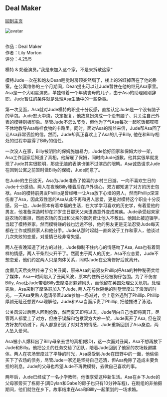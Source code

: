 ## Deal Maker
[回到主页](https://boheme130.github.io/Fiction.git.io/)

![avatar](https://media.newyorker.com/photos/60df321953829a97326608e6/master/pass/Rich-BigNap-3.jpg)
<br>
<br>

作品：Deal Maker <br>
作者：Lily Morton <br>
评分：4.25/5 <br>

模特 & 奶爸演员，”我是来加入这个家，不是来拆散这家“

模特Jude一次在和炮友Dean睡觉时房顶突然塌了，楼上的浴缸掉落在了他的卧室。在公寓维修的三个月期间，Dean提出可以让Jude暂住在他的继兄Asa家里。Asa是一个大明星演员，单独带着一个年幼丧母的儿子，由于Asa的助理刚刚辞职，Jude暂住的条件就是处理Asa生活中的一些杂事。

第一次见面，Asa就对Jude模特的职业十分反感，直接认定Jude是一个没有脑子的草包。Jude怒火中烧，决定报复，他故意扮演成一个没有脑子、只关注自己外表的模特刻板印象。尽管Jude不怎么节食，但他为了气Asa每次一起吃饭都喋喋不休地教导Asa每样食物的卡路里。同时，面对Asa的粉丝来信，Jude帮Asa回了让Asa非常丢脸的信。然而，Jude却真正喜欢上了Asa的儿子Billy, 他在和Billy相处的过程中赢得了Billy的信任。

一次没人在家，Billy被阴险的保姆施加暴力，Jude恰好回家和保姆大吵一架，Asa工作回家后知道了真相，他解雇了保姆，同时向Jude道歉。他其实很早就发现了Jude其实很聪明，那些无脑的表演也骗不过演员的眼睛。Asa诚恳请求Jude在回到公寓之前暂时做Billy的保姆，Jude同意了。

在Jude的生日这天，Asa为Jude准备了惊喜的乡村三日游。一向不喜欢生日的Jude十分感动。两人在夜晚Billy睡着后在户外谈心，双方都知道了对方的历史包袱。Asa的模特前男友Phillip是曾经唯一让Asa放下心墙的男人，然而Phillip深深伤害了Asa，因此双性恋的Asa从此不再和男人恋爱，更是对模特这个职业十分反感。另一边，Jude原本有着幸福的生活，在大学学习喜欢的历史学，有着爱他的男友，他准备深造时却在21岁生日那天父亲遭遇意外变成瘫痪。Jude承受起来家庭农场的重担，然而农场的支出和父亲的医药费让他入不敷出。他因此被迫辍学，当起了模特养家。然而模特赚的钱也远远不够，他的男友更是无法忍受Jude每天都在工作或照顾家人和他分手。Jude从那时起就一直奔波于工作和家人，他谈过几次失败的恋爱，对爱情已经非常失望。

两人在夜晚知道了对方的过往，Jude抑制不住内心的情感吻了Asa, Asa也有着同样的情感，两人干柴烈火开干了。然而由于两人的历史，Asa不应恋爱，Jude不想恋爱，他们约定两人只是肉体关系，同时Jude在公寓修好后就离开。

度假几天后突然传来了公关丑闻，原来Asa的前男友Phillip把Asa的种种秘密卖给了媒体，Asa一时间陷入了丑闻风波，原本的住所已经被狗仔包围。为了不伤害Billy, Asa让Jude带着Billy去摩洛哥躲避风头，而他留在英国处理公关危机。处理完后，Asa来到了摩洛哥加入了Jude, 两人在与世隔绝的别墅里度过了浪漫的时光。一天Asa受熟人邀请带着Jude参加一场派对，会上意外遇到了Phillip. Phillip厚颜无耻还想要Asa理解他，Jude和Asa当面斥责了Phillip, 把他推进了泳池。

公关风波过后两人回到伦敦，然而夏天即将过去，Jude明白自己也即将离开。尽管两人都爱上了对方，但由于误解和包袱双方大吵一架，Jude离开了Asa, 但在双方好友的劝诫下，两人都意识到了对对方的情感，Jude重新回到了Asa身边，两人坠入爱河。

Asa被小人爆料出了Billy母亲去世的真相(吸D)，这一次面对丑闻，Asa不想再放下Jude和Billy。他把公关的任务交给了团队，陪着Jude回到了他家的农场躲避媒体。两人在农场里度过了平静的时光，Asa感受到Jude在田野中的一面，他偷偷买下了农场的债务，尽管Jude一家还是坚持自己还清，但Asa免除了造成主要负担的利息。Jude的父母也希望Jude不再做模特，去做自己喜欢的事。

两年后，Jude已经成了一名小学教师。他很享受这种新生活。Asa在乡下Jude的父母家旁买了栋房子(离Dylan和Gabe的房子也只有10分钟车程)，在剧组的非拍摄期间，他们就住在乡下。故事结束在Asa和Billly一起策划的一场求婚。
